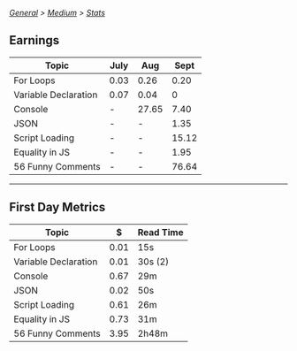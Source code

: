 _[General](../README.md) > [Medium](./main.md) > [Stats](./Stats.md)_

## Earnings

| Topic                | July | Aug   | Sept|
| -------------------- | ---- | ----- |----|
| For Loops            | 0.03 | 0.26  |0.20|
| Variable Declaration | 0.07 | 0.04  |0|
| Console              | -    | 27.65 |7.40|
| JSON                 | -    | -     |1.35|
| Script Loading       | -    | -     |15.12|
| Equality in JS       | -    | -     |1.95|
| 56 Funny Comments    | -    | -     | 76.64|

---

## First Day Metrics

| Topic                | \$   | Read Time |
| -------------------- | ---- | --------- |
| For Loops            | 0.01 | 15s       |
| Variable Declaration | 0.01 | 30s (2)   |
| Console              | 0.67 | 29m       |
| JSON                 | 0.02 | 50s       |
| Script Loading       | 0.61 | 26m       |
| Equality in JS       | 0.73 | 31m       |
| 56 Funny Comments    | 3.95 | 2h48m     |
